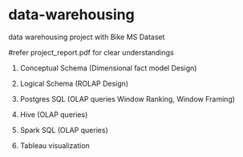 # data-warehousing
data warehousing project with Bike MS Dataset

#refer project_report.pdf for clear understandings 

1. Conceptual Schema (Dimensional fact model Design)

2. Logical Schema (ROLAP Design)

3. Postgres SQL (OLAP queries Window Ranking, Window Framing)

4. Hive (OLAP queries)

5. Spark SQL (OLAP queries)

6. Tableau visualization
